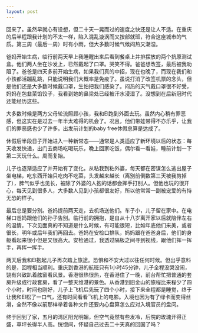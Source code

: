 ```yaml
---
layout: post
---
```


回来了。虽然早就心有设想，但二十天一晃而过的速度之快还是让人不适。在重庆的后半程跟我计划的不太一样，陷入混乱漩涡而又按部就班，符合这座城市的气质。第三周（最后一周）时有小雨，但大多数时候气候闷热又潮湿。

爸妈开始生病，临行前两天早上我睡醒出来后看到餐桌上并排摆放的两个抗原测试盒。他们两人坐在沙发上，已然戴起了口罩。哭笑不得。爸爸想改签，最后被我劝阻了。爸爸是四天多前开始生病，如果我们真的中招，现在也晚了，而现在我们和小孩都活蹦乱跳，只能说明我们大概率是免疫了。虽说打消了改签机票的念头，但是他们还是大多数时候戴口罩，生怕把我们感染了。闷热的天气戴口罩很不好受，妈妈在包韭菜馅饺子，我看到她的鼻梁处已经被汗水浸湿了。没想到在后新冠时代还能经历这些。

大多数时候是两方父母轮流照顾小孩，我和El跑到外面去玩。虽然内心稍有罪恶感，但这实在是过去一年半太难得的机会了。况且，他们带娃带得不亦乐乎，让我们的罪恶感也少了许多。出发前计划的baby free休假总算是达成了。

休假后半段日子开始进入一种新常态——通常是人类适应了新环境以后的状态：每天收发快递，出门去商场吃喝玩乐，晚上回家吃饭，偶尔看一看娃，睡前计划一下第二天玩什么。周而复始。

儿子也逐渐适应了并开始有了变化。从粘我到粘外婆，每天都在密谋怎么逃出屋子坐电梯，吃东西开始只吃肉不吃菜，头发越来越长（离别前倒数第三天被我剪掉了），脾气似乎也见长，被除了外婆的人抱的话都会挥手打别人。但他也玩的很开心，每天见到很多人，大多数人见到小孩都很友好，所以他常常一副被宠爱的有恃无恐的样子。

最后总是要分别。爸妈提前两天走，去机场送他们。车子小，儿子留在家中。在电梯口爸妈跟他们的孙子告别。临行前的拥抱，是自从十八岁离开家以后就陪伴左右的温情。下次见面真的不知道是什么时候，有可能很短，比如年底他们来美，或者很长，明年或后年我们再回去。爸妈在安检口排队，妈妈跟在爸爸身后，他们的身躯看起来很小但是又很高大。安检通过，我透过隔板之间寻到视线，跟他们挥一挥手，再挥一挥手。

两天后我和El抱起儿子再次踏上旅途。恐惧和不安大过以往任何时候。但出乎意料的是，回程相当顺利。重庆到香港的航班只有1小时45分钟，儿子全程没哭没闹，饶有兴致趴着舷窗看风景。香港很热很热，在香港住了一晚，前台帮忙把普通的套房升级成行政套房，看了一整天维港的景色。从香港到旧金山的旅程比来程少了四个小时，时间也刚好，儿子上飞机后先玩了四个小时，接下来全程都是睡觉，终于让我和El松了一口气，还有时间看看飞机上的电影。入境也因为有了绿卡而变得丝滑，全然不像以前那样举着各种文件还要内心盘算怎么应对入境官员的盘问。

终于回到了家，五月的湾区阳光明媚，但空气竟然有些发冷，后院的玫瑰开得正盛，草坪长得半人高。恍惚间，怀疑自己过去二十天真的回国了吗？
